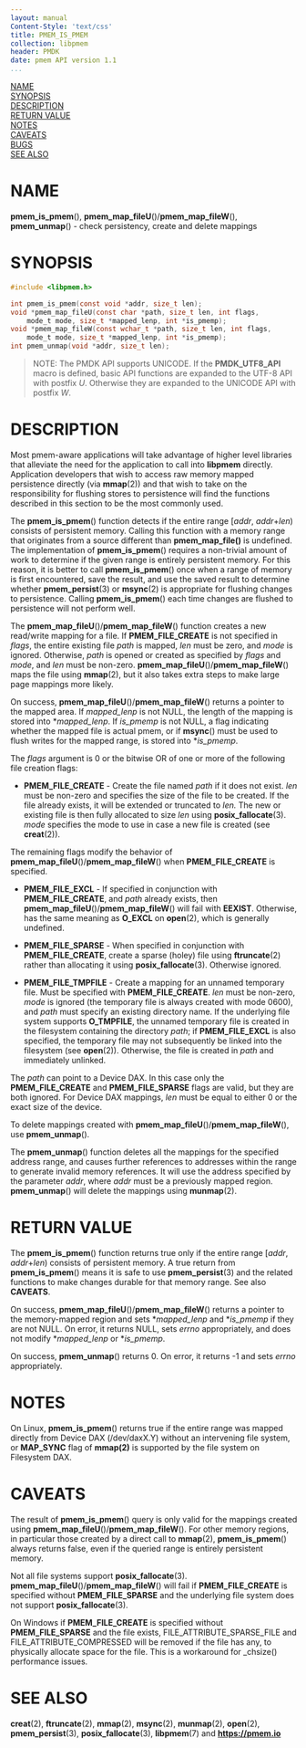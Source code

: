 ```yaml
---
layout: manual
Content-Style: 'text/css'
title: PMEM_IS_PMEM
collection: libpmem
header: PMDK
date: pmem API version 1.1
...
```


[comment]: <> (SPDX-License-Identifier: BSD-3-Clause)
[comment]: <> (Copyright 2017-2019, Intel Corporation)

[comment]: <> (pmem_is_pmem.3 -- man page for libpmem persistence and mapping functions)

[NAME](#name)<br />
[SYNOPSIS](#synopsis)<br />
[DESCRIPTION](#description)<br />
[RETURN VALUE](#return-value)<br />
[NOTES](#notes)<br />
[CAVEATS](#caveats)<br />
[BUGS](#bugs)<br />
[SEE ALSO](#see-also)<br />

# NAME #

**pmem_is_pmem**(), **pmem_map_fileU**()/**pmem_map_fileW**(),
**pmem_unmap**() - check persistency, create and delete mappings

# SYNOPSIS #

```c
#include <libpmem.h>

int pmem_is_pmem(const void *addr, size_t len);
void *pmem_map_fileU(const char *path, size_t len, int flags,
	mode_t mode, size_t *mapped_lenp, int *is_pmemp);
void *pmem_map_fileW(const wchar_t *path, size_t len, int flags,
	mode_t mode, size_t *mapped_lenp, int *is_pmemp);
int pmem_unmap(void *addr, size_t len);
```


>NOTE: The PMDK API supports UNICODE. If the **PMDK_UTF8_API** macro is
defined, basic API functions are expanded to the UTF-8 API with postfix *U*.
Otherwise they are expanded to the UNICODE API with postfix *W*.

# DESCRIPTION #

Most pmem-aware applications will take advantage of higher level
libraries that alleviate the need for the application to call into **libpmem**
directly. Application developers that wish to access raw memory mapped
persistence directly (via **mmap**(2)) and that wish to take on the
responsibility for flushing stores to persistence will find the
functions described in this section to be the most commonly used.

The **pmem_is_pmem**() function detects if the entire range
\[*addr*, *addr*+*len*) consists of persistent memory. Calling this function
with a memory range that originates from a source different than
**pmem_map_file()** is undefined. The implementation of **pmem_is_pmem**()
requires a non-trivial amount of work to determine if the given range is
entirely persistent memory. For this reason, it is better to call
**pmem_is_pmem**() once when a range of memory is first encountered,
save the result, and use the saved result to determine whether
**pmem_persist**(3) or **msync**(2) is appropriate for flushing changes to
persistence. Calling **pmem_is_pmem**() each time changes are flushed to
persistence will not perform well.

The **pmem_map_fileU**()/**pmem_map_fileW**() function creates a new read/write mapping for a
file. If **PMEM_FILE_CREATE** is not specified in *flags*, the entire existing
file *path* is mapped, *len* must be zero, and *mode* is ignored. Otherwise,
*path* is opened or created as specified by *flags* and *mode*, and *len*
must be non-zero. **pmem_map_fileU**()/**pmem_map_fileW**() maps the file using **mmap**(2), but it
also takes extra steps to make large page mappings more likely.

On success, **pmem_map_fileU**()/**pmem_map_fileW**() returns a pointer to the mapped area. If
*mapped_lenp* is not NULL, the length of the mapping is stored into
\**mapped_lenp*. If *is_pmemp* is not NULL, a flag indicating whether the
mapped file is actual pmem, or if **msync**() must be used to flush writes
for the mapped range, is stored into \**is_pmemp*.

The *flags* argument is 0 or the bitwise OR of one or more of the
following file creation flags:

+ **PMEM_FILE_CREATE** - Create the file named *path* if it does not exist.
  *len* must be non-zero and specifies the size of the file to be created.
  If the file already exists, it will be extended or truncated to *len.*
  The new or existing file is then fully allocated to size *len* using
  **posix_fallocate**(3).
  *mode* specifies the mode to use in case a new file is created (see
  **creat**(2)).

The remaining flags modify the behavior of **pmem_map_fileU**()/**pmem_map_fileW**() when
**PMEM_FILE_CREATE** is specified.

+ **PMEM_FILE_EXCL** - If specified in conjunction with **PMEM_FILE_CREATE**,
  and *path* already exists, then **pmem_map_fileU**()/**pmem_map_fileW**() will fail with **EEXIST**.
  Otherwise, has the same meaning as **O_EXCL** on **open**(2), which is
  generally undefined.

+ **PMEM_FILE_SPARSE** - When specified in conjunction with
  **PMEM_FILE_CREATE**, create a sparse (holey) file using **ftruncate**(2)
  rather than allocating it using **posix_fallocate**(3). Otherwise ignored.

+ **PMEM_FILE_TMPFILE** - Create a mapping for an unnamed temporary file.
  Must be specified with **PMEM_FILE_CREATE**. *len* must be non-zero,
  *mode* is ignored (the temporary file is always created with mode 0600),
  and *path* must specify an existing directory name. If the underlying file
  system supports **O_TMPFILE**, the unnamed temporary file is created in
  the filesystem containing the directory *path*; if **PMEM_FILE_EXCL**
  is also specified, the temporary file may not subsequently be linked into
  the filesystem (see **open**(2)).
  Otherwise, the file is created in *path* and immediately unlinked.

The *path* can point to a Device DAX. In this case only the
**PMEM_FILE_CREATE** and **PMEM_FILE_SPARSE** flags are valid, but they are
both ignored. For Device DAX mappings, *len* must be equal to
either 0 or the exact size of the device.

To delete mappings created with **pmem_map_fileU**()/**pmem_map_fileW**(), use **pmem_unmap**().

The **pmem_unmap**() function deletes all the mappings for the
specified address range, and causes further references to addresses
within the range to generate invalid memory references. It will use the
address specified by the parameter *addr*, where *addr* must be a
previously mapped region. **pmem_unmap**() will delete the mappings
using **munmap**(2).

# RETURN VALUE #

The **pmem_is_pmem**() function returns true only if the entire range
\[*addr*, *addr*+*len*) consists of persistent memory. A true return
from **pmem_is_pmem**() means it is safe to use **pmem_persist**(3)
and the related functions to make changes durable for that memory
range. See also **CAVEATS**.

On success, **pmem_map_fileU**()/**pmem_map_fileW**() returns a pointer to the memory-mapped region
and sets \**mapped_lenp* and \**is_pmemp* if they are not NULL.
On error, it returns NULL, sets *errno* appropriately, and does not modify
\**mapped_lenp* or \**is_pmemp*.

On success, **pmem_unmap**() returns 0. On error, it returns -1 and sets
*errno* appropriately.

# NOTES #

On Linux, **pmem_is_pmem**() returns true if the entire range
was mapped directly from Device DAX (/dev/daxX.Y) without an intervening
file system, or **MAP_SYNC** flag of **mmap(2)** is supported by the
file system on Filesystem DAX.

# CAVEATS #

The result of **pmem_is_pmem**() query is only valid for the mappings
created using **pmem_map_fileU**()/**pmem_map_fileW**(). For other memory regions, in particular
those created by a direct call to **mmap**(2), **pmem_is_pmem**() always
returns false, even if the queried range is entirely persistent memory.

Not all file systems support **posix_fallocate**(3). **pmem_map_fileU**()/**pmem_map_fileW**() will
fail if **PMEM_FILE_CREATE** is specified without **PMEM_FILE_SPARSE** and
the underlying file system does not support **posix_fallocate**(3).

 On Windows if **PMEM_FILE_CREATE** is specified without
**PMEM_FILE_SPARSE** and the file exists, FILE_ATTRIBUTE_SPARSE_FILE and
FILE_ATTRIBUTE_COMPRESSED will be removed if the file has any, to physically
allocate space for the file. This is a workaround for _chsize() performance
issues. 

# SEE ALSO #

**creat**(2), **ftruncate**(2), **mmap**(2),  **msync**(2), **munmap**(2),
**open**(2), **pmem_persist**(3),
**posix_fallocate**(3), **libpmem**(7) and **<https://pmem.io>**
